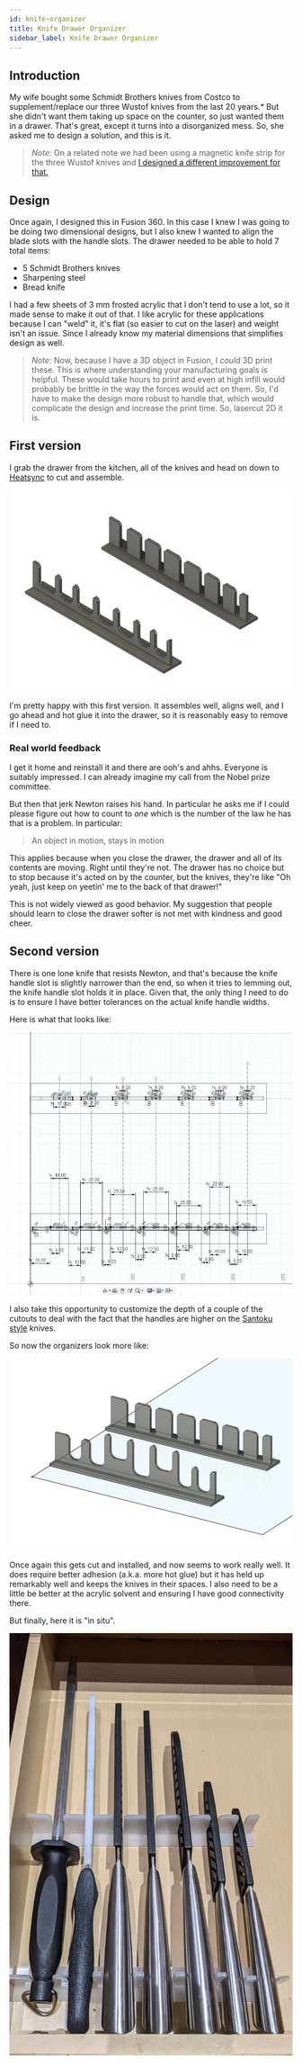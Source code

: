 ```yaml
---
id: knife-organizer 
title: Knife Drawer Organizer
sidebar_label: Knife Drawer Organizer
---
```


## Introduction
My wife bought some Schmidt Brothers knives from Costco to supplement/replace our three Wustof knives from the last 20 years.*  But she didn't want them taking up space on the counter, so just wanted them in a drawer.  That's great, except it turns into a disorganized mess.  So, she asked me to design a solution, and this is it.

> *Note*: On a related note we had been using a magnetic knife strip for the three Wustof knives and [I designed a different improvement for that.](knife-holder.md)

## Design

Once again, I designed this in Fusion 360.  In this case I knew I was going to be doing two dimensional designs, but I also knew I wanted to align the blade slots with the handle slots.  The drawer needed to be able to hold 7 total items:

* 5 Schmidt Brothers knives
* Sharpening steel
* Bread knife

I had a few sheets of 3 mm frosted acrylic that I don't tend to use a lot, so it made sense to make it out of that.  I like acrylic for these applications because I can "weld" it, it's flat (so easier to cut on the laser) and weight isn't an issue.  Since I already know my material dimensions that simplifies design as well.

> *Note*:  Now, because I have a 3D object in Fusion, I *could* 3D print these.  This is where understanding your manufacturing goals is helpful.  These would take hours to print and even at high infill would probably be brittle in the way the forces would act on them.  So, I'd have to make the design more robust to handle that, which would complicate the design and increase the print time.  So, lasercut 2D it is.

## First version

I grab the drawer from the kitchen, all of the knives and head on down to [Heatsync](https://www.heatsynclabs.org) to cut and assemble.

![First version](assets/knife-organizer-v4.png)

I'm pretty happy with this first version.  It assembles well, aligns well, and I go ahead and hot glue it into the drawer, so it is reasonably easy to remove if I need to.

### Real world feedback

I get it home and reinstall it and there are ooh's and ahhs.  Everyone is suitably impressed.  I can already imagine my call from the Nobel prize committee.

But then that jerk Newton raises his hand.  In particular he asks me if I could please figure out how to count to *one* which is the number of the law he has that is a problem.  In particular:

> An object in motion, stays in motion

This applies because when you close the drawer, the drawer and all of its contents are moving.  Right until they're not.  The drawer has no choice but to stop because it's acted on by the counter, but the knives, they're like "Oh yeah, just keep on yeetin' me to the back of that drawer!"

This is not widely viewed as good behavior.  My suggestion that people should learn to close the drawer softer is not met with kindness and good cheer.

## Second version

There is one lone knife that resists Newton, and that's because the knife handle slot is slightly narrower than the end, so when it tries to lemming out, the knife handle slot holds it in place.  Given that, the only thing I need to do is to ensure I have better tolerances on the actual knife handle widths.

Here is what that looks like:

![Knife organizer sketch](assets/knife-organizer-dimension-drawing.png)

I also take this opportunity to customize the depth of a couple of the cutouts to deal with the fact that the handles are higher on the [Santoku style](https://www.cooksillustrated.com/articles/504-should-you-buy-a-santoku) knives.

So now the organizers look more like:

![Knife organizer final](assets/knife-organizer-final-render.png)

Once again this gets cut and installed, and now seems to work really well.  It does require better adhesion (a.k.a. more hot glue) but it has held up remarkably well and keeps the knives in their spaces.  I also need to be a little be better at the acrylic solvent and ensuring I have good connectivity there.

But finally, here it is "in situ".

![Final photo](assets/knife-organizer-final-drawer.jpeg)


